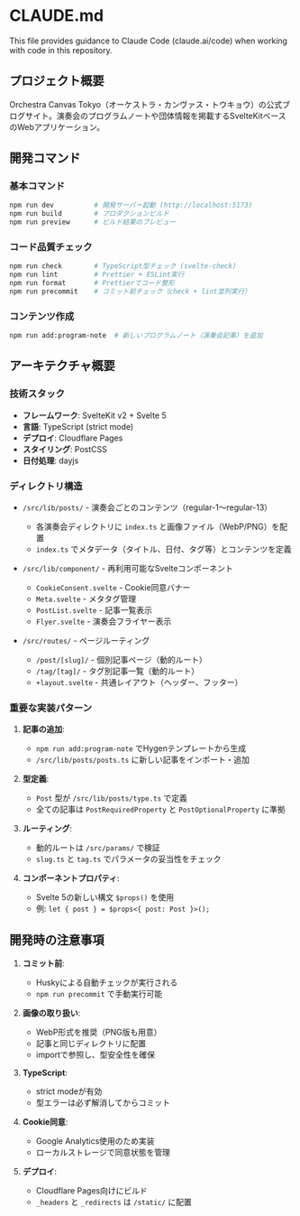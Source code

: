 # CLAUDE.md

This file provides guidance to Claude Code (claude.ai/code) when working with code in this repository.

## プロジェクト概要

Orchestra Canvas Tokyo（オーケストラ・カンヴァス・トウキョウ）の公式ブログサイト。演奏会のプログラムノートや団体情報を掲載するSvelteKitベースのWebアプリケーション。

## 開発コマンド

### 基本コマンド

```bash
npm run dev          # 開発サーバー起動 (http://localhost:5173)
npm run build        # プロダクションビルド
npm run preview      # ビルド結果のプレビュー
```

### コード品質チェック

```bash
npm run check        # TypeScript型チェック (svelte-check)
npm run lint         # Prettier + ESLint実行
npm run format       # Prettierでコード整形
npm run precommit    # コミット前チェック（check + lint並列実行）
```

### コンテンツ作成

```bash
npm run add:program-note  # 新しいプログラムノート（演奏会記事）を追加
```

## アーキテクチャ概要

### 技術スタック

- **フレームワーク**: SvelteKit v2 + Svelte 5
- **言語**: TypeScript (strict mode)
- **デプロイ**: Cloudflare Pages
- **スタイリング**: PostCSS
- **日付処理**: dayjs

### ディレクトリ構造

- `/src/lib/posts/` - 演奏会ごとのコンテンツ（regular-1〜regular-13）

  - 各演奏会ディレクトリに `index.ts` と画像ファイル（WebP/PNG）を配置
  - `index.ts` でメタデータ（タイトル、日付、タグ等）とコンテンツを定義

- `/src/lib/component/` - 再利用可能なSvelteコンポーネント

  - `CookieConsent.svelte` - Cookie同意バナー
  - `Meta.svelte` - メタタグ管理
  - `PostList.svelte` - 記事一覧表示
  - `Flyer.svelte` - 演奏会フライヤー表示

- `/src/routes/` - ページルーティング
  - `/post/[slug]/` - 個別記事ページ（動的ルート）
  - `/tag/[tag]/` - タグ別記事一覧（動的ルート）
  - `+layout.svelte` - 共通レイアウト（ヘッダー、フッター）

### 重要な実装パターン

1. **記事の追加**:

   - `npm run add:program-note` でHygenテンプレートから生成
   - `/src/lib/posts/posts.ts` に新しい記事をインポート・追加

2. **型定義**:

   - `Post` 型が `/src/lib/posts/type.ts` で定義
   - 全ての記事は `PostRequiredProperty` と `PostOptionalProperty` に準拠

3. **ルーティング**:

   - 動的ルートは `/src/params/` で検証
   - `slug.ts` と `tag.ts` でパラメータの妥当性をチェック

4. **コンポーネントプロパティ**:
   - Svelte 5の新しい構文 `$props()` を使用
   - 例: `let { post } = $props<{ post: Post }>();`

## 開発時の注意事項

1. **コミット前**:

   - Huskyによる自動チェックが実行される
   - `npm run precommit` で手動実行可能

2. **画像の取り扱い**:

   - WebP形式を推奨（PNG版も用意）
   - 記事と同じディレクトリに配置
   - importで参照し、型安全性を確保

3. **TypeScript**:

   - strict modeが有効
   - 型エラーは必ず解消してからコミット

4. **Cookie同意**:

   - Google Analytics使用のため実装
   - ローカルストレージで同意状態を管理

5. **デプロイ**:
   - Cloudflare Pages向けにビルド
   - `_headers` と `_redirects` は `/static/` に配置
